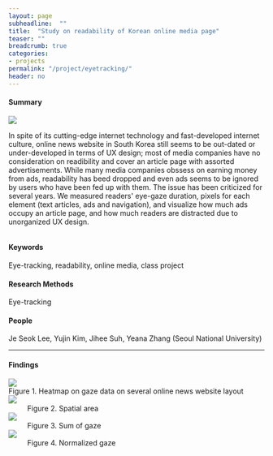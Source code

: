 ```yaml
---
layout: page
subheadline:  ""
title:  "Study on readability of Korean online media page"
teaser: ""
breadcrumb: true
categories:
- projects
permalink: "/project/eyetracking/"
header: no
---
```



<h4> Summary </h4>
<div class="row">
    <div class="medium-4 columns">
        <img src="http://heeryung.github.io/images/eye_gaze_data.png">
    </div>
    <div class="medium-8 columns">
        <p> In spite of its cutting-edge internet technology and fast-developed internet culture, online news website in South Korea still seems to be out-dated or under-developed in terms of UX design; most of media companies have no consideration on readibility and cover an article page with assorted advertisements. While many media companies obssess on earning money from ads, readability has beed dropped and even ads seems to be ignored by users who have been fed up with them. The issue has been criticized for several years. We measured readers' eye-gaze duration, pixels for each element (text articles, ads and navigation), and visualize how much ads occupy an article page, and how much readers are distracted due to unorganized UX design.</p>
    </div>
</div>
    

<h4> Keywords </h4>
Eye-tracking, readability, online media, class project

<h4> Research Methods </h4>
Eye-tracking

<h4> People </h4>
Je Seok Lee, Yujin Kim, Jihee Suh, Yeana Zhang (Seoul National University)


<hr>


<h4>Findings</h4>

<div id = "imageContainer">
    <img src="http://heeryung.github.io/images/eye_gaze_example.png">
    <br> Figure 1. Heatmap on gaze data on several online news website layout
</div>

<div class="row">
    <div class="medium-4 columns">
        <img src="http://heeryung.github.io/images/eye_spatial.png">
        <br> Figure 2. Spatial area
    </div>
    <div class="medium-4 columns">
        <img src="http://heeryung.github.io/images/eye_sumOfGaze.png">
        <br> Figure 3. Sum of gaze
    </div>
    <div class="medium-4 columns">
        <img src="http://heeryung.github.io/images/eye_normalizedGaze.png">
        <br> Figure 4. Normalized gaze
    </div>
</div>

